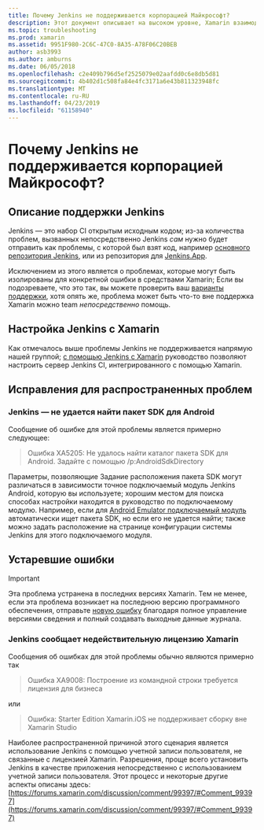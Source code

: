 ```yaml
---
title: Почему Jenkins не поддерживается корпорацией Майкрософт?
description: Этот документ описывает на высоком уровне, Xamarin взаимодействия с системой непрерывной Интеграции Jenkins. Здесь также рассматриваются несколько распространенных проблем, которые возникают при работе с Jenkins.
ms.topic: troubleshooting
ms.prod: xamarin
ms.assetid: 9951F980-2C6C-47C0-8A35-A78F06C20BEB
author: asb3993
ms.author: amburns
ms.date: 06/05/2018
ms.openlocfilehash: c2e409b796d5ef2525079e02aafdd0c6e8db5d81
ms.sourcegitcommit: 4b402d1c508fa84e4fc3171a6e43b811323948fc
ms.translationtype: MT
ms.contentlocale: ru-RU
ms.lasthandoff: 04/23/2019
ms.locfileid: "61158940"
---
```

# <a name="why-isnt-jenkins-supported-by-microsoft"></a>Почему Jenkins не поддерживается корпорацией Майкрософт?

## <a name="jenkins-support-explanation"></a>Описание поддержки Jenkins

Jenkins — это набор CI открытым исходным кодом; из-за количества проблем, вызванных непосредственно Jenkins *сам* нужно будет отправить как проблемы, с которой был взят код, например [основного репозитория Jenkins](https://github.com/jenkinsci/jenkins), или из репозитория для [ Jenkins.App](https://github.com/stisti/jenkins-app).

Исключением из этого является о проблемах, которые могут быть изолированы для конкретной ошибки в средствами Xamarin; Если вы подозреваете, что это так, вы можете проверить ваш [варианты поддержки](~/cross-platform/troubleshooting/support-options.md), хотя опять же, проблема может быть что-то вне поддержка Xamarin можно team *непосредственно* помощь.

## <a name="setup-jenkins-with-xamarin"></a>Настройка Jenkins с Xamarin

Как отмечалось выше проблемы Jenkins не поддерживается напрямую нашей группой; [с помощью Jenkins с Xamarin](~/tools/ci/jenkins-walkthrough.md) руководство позволяют настроить сервер Jenkins CI, интегрированного с помощью Xamarin. 

## <a name="fixes-for-common-issues"></a>Исправления для распространенных проблем

### <a name="jenkins-is-unable-to-find-the-android-sdk"></a>Jenkins — не удается найти пакет SDK для Android

Сообщение об ошибке для этой проблемы является примерно следующее:

> Ошибка XA5205: Не удалось найти каталог пакета SDK для Android. Задайте с помощью /p:AndroidSdkDirectory

Параметры, позволяющие Задание расположения пакета SDK могут различаться в зависимости точное подключаемый модуль Jenkins Android, которую вы используете; хорошим местом для поиска способах настройки находится в руководство по подключаемому модулю. Например, если для [Android Emulator подключаемый модуль](https://wiki.jenkins-ci.org/display/JENKINS/Android+Emulator+Plugin#AndroidEmulatorPlugin-Systemconfiguration) автоматически ищет пакета SDK, но если его не удается найти; также можно задать расположение на странице конфигурации системы Jenkins для этого подключаемого модуля. 


## <a name="deprecated-errors"></a>Устаревшие ошибки

> [!IMPORTANT]
> Эта проблема устранена в последних версиях Xamarin. Тем не менее, если эта проблема возникает на последнюю версию программного обеспечения, отправьте [новую ошибку](~/cross-platform/troubleshooting/questions/howto-file-bug.md) благодаря полное управление версиями сведения и полный создавать выходные данные журнала.



### <a name="jenkins-reports-an-invalid-xamarin-license"></a>Jenkins сообщает недействительную лицензию Xamarin
Сообщения об ошибках для этой проблемы обычно являются примерно так

> Ошибка XA9008: Построение из командной строки требуется лицензия для бизнеса

или

> Ошибка: Starter Edition Xamarin.iOS не поддерживает сборку вне Xamarin Studio 

Наиболее распространенной причиной этого сценария является использование Jenkins с помощью учетной записи пользователя, не связанные с лицензией Xamarin. Разрешения, проще всего установить Jenkins в качестве приложения непосредственно с использованием учетной записи пользователя. Этот процесс и некоторые другие аспекты описаны здесь: [https://forums.xamarin.com/discussion/comment/99397/#Comment_99397](https://forums.xamarin.com/discussion/comment/99397/#Comment_99397)
